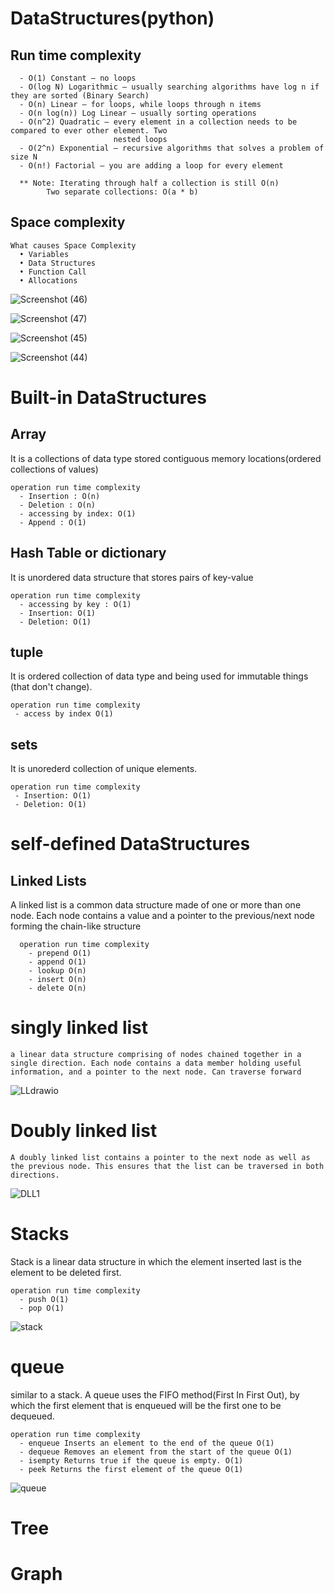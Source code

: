 # DataStructures(python)
## Run time complexity
  
      - O(1) Constant – no loops
      - O(log N) Logarithmic – usually searching algorithms have log n if they are sorted (Binary Search)
      - O(n) Linear – for loops, while loops through n items
      - O(n log(n)) Log Linear – usually sorting operations
      - O(n^2) Quadratic – every element in a collection needs to be compared to ever other element. Two
                           nested loops
      - O(2^n) Exponential – recursive algorithms that solves a problem of size N
      - O(n!) Factorial – you are adding a loop for every element
      
      ** Note: Iterating through half a collection is still O(n)
            Two separate collections: O(a * b)
## Space complexity

    What causes Space Complexity
      • Variables
      • Data Structures
      • Function Call
      • Allocations

![Screenshot (46)](https://github.com/FordPipatkittikul/DataStructures/assets/121902625/792770f3-572f-4683-b056-8331ea22f59b)

![Screenshot (47)](https://github.com/FordPipatkittikul/DataStructures/assets/121902625/1552f166-7265-4e17-b74d-4edd7f62b59c)

![Screenshot (45)](https://github.com/FordPipatkittikul/DataStructures/assets/121902625/f1fad31b-62da-41c2-8fcd-c684f5558578)

![Screenshot (44)](https://github.com/FordPipatkittikul/DataStructures/assets/121902625/3f47a8e9-65bf-4d1d-9ed7-9ed6ee667090)

# Built-in DataStructures

## Array
  It is a collections of data type stored contiguous memory locations(ordered collections of values)

    operation run time complexity
      - Insertion : O(n)
      - Deletion : O(n)
      - accessing by index: O(1)
      - Append : O(1)

## Hash Table or dictionary
  It is unordered data structure that stores pairs of key-value

    operation run time complexity
      - accessing by key : O(1)
      - Insertion: O(1)
      - Deletion: O(1)

## tuple
   It is ordered collection of data type and being used for immutable things (that don't change).
     
    operation run time complexity
     - access by index O(1)

## sets
  It is unorederd collection of unique elements.
    
    operation run time complexity
     - Insertion: O(1)
     - Deletion: O(1)


# self-defined DataStructures

## Linked Lists
  A linked list is a common data structure made of one or more than one node. Each node contains a value and a pointer to the previous/next node forming the chain-like structure

      operation run time complexity
        - prepend O(1)
        - append O(1)
        - lookup O(n)
        - insert O(n)
        - delete O(n)
        
  # singly linked list
    a linear data structure comprising of nodes chained together in a single direction. Each node contains a data member holding useful information, and a pointer to the next node. Can traverse forward
![LLdrawio](https://github.com/FordPipatkittikul/DataStructures/assets/121902625/c0f2bf7c-4bd4-4878-b4f3-e765db6f4663)

  # Doubly linked list
    A doubly linked list contains a pointer to the next node as well as the previous node. This ensures that the list can be traversed in both directions.
![DLL1](https://github.com/FordPipatkittikul/DataStructures/assets/121902625/c97331b9-276d-4993-8b41-6119e6a8e53e)

# Stacks
  Stack is a linear data structure in which the element inserted last is the element to be deleted first.

    operation run time complexity
      - push O(1)
      - pop O(1)
  
![stack](https://github.com/FordPipatkittikul/DataStructures/assets/121902625/ad9f7fd7-20cd-4683-8419-e3e8db5b82c9)


# queue
  similar to a stack. A queue uses the FIFO method(First In First Out), by which the first element that is enqueued will be the first one to be dequeued.
      
    operation run time complexity
      - enqueue Inserts an element to the end of the queue O(1)
      - dequeue Removes an element from the start of the queue O(1)
      - isempty Returns true if the queue is empty. O(1)
      - peek Returns the first element of the queue O(1)

![queue](https://github.com/FordPipatkittikul/DataStructures/assets/121902625/d784d191-5ac8-4a45-93a6-34d86ab1feb8)

# Tree




# Graph




        


    


